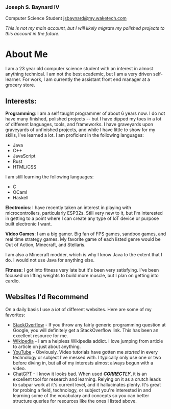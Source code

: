 ### Joseph S. Baynard IV
Computer Science Student
jsbaynard@my.waketech.com

*This is not my main account, but I will likely migrate my polished projects to this account in the future.*

# About Me
I am a 23 year old computer science student with an interest in almost anything technical. I am not the best academic, but I am a very driven self-learner. For work, I am currently the assistant front end manager at a grocery store.

## Interests:
**Programming**: I am a self taught programmer of about 6 years now. I do not have many finished, polished projects -- but I have dipped my toes in a lot of different languages, tools, and frameworks. I have graveyards upon graveyards of unfinished projects, and while I have little to show for my skills, I've learned a lot. I am proficient in the following languages:
- Java
- C++
- JavaScript
- Rust
- HTML/CSS

I am still learning the following languages:
- C
- OCaml
- Haskell

**Electronics**: I have recently taken an interest in playing with microcontrollers, particularly ESP32s. Still very new to it, but I'm interested in getting to a point where I can create any type of IoT device or purpose built electronic I want.

**Video Games**: I am a big gamer. Big fan of FPS games, sandbox games, and real time strategy games. My favorite game of each listed genre would be Out of Action, Minecraft, and Stellaris.

I am also a Minecraft modder, which is why I know Java to the extent that I do. I would not use Java for anything else.

**Fitness:** I got into fitness very late but it's been very satisfying. I've been focused on lifting weights to build more muscle, but I plan on getting into cardio. 

## Websites I'd Recommend
On a daily basis I use a *lot* of different websites. Here are some of my favorites:

- [StackOverflow](https://stackoverflow.com) - If you throw any fairly generic programming question at Google, you will definitely get a StackOverflow link. This has been an excellent resource for me.
- [Wikipedia](https://wikipedia.org) - I am a helpless Wikipedia addict. I love jumping from article to article on just about anything. 
- [YouTube](https://youtube.com) - Obviously. Video tutorials have gotten me *started* in every technology or subject I've messed with. I typically only use one or two before diving in, but all of my interests almost always begun with a video.
- [ChatGPT](https://chatgpt.com) - I know it looks bad. When used ***CORRECTLY***, it is an excellent tool for research and learning. Relying on it as a crutch leads to subpar work at it's current level, and it hallucinates plenty. It's great for probing a field, technology, or subject you're interested in and learning some of the vocabulary and concepts so you can better structure queries for resources like the ones I listed above.